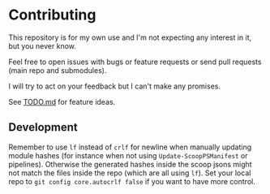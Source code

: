 # Contributing

This repository is for my own use and I'm not expecting any interest in it,
but you never know.

Feel free to open issues with bugs or feature requests or send pull requests (main repo and submodules).

I will try to act on your feedback but I can't make any promises.

See [TODO.md](./TODO.md) for feature ideas.


## Development

Remember to use `lf` instead of `crlf` for newline when manually updating module hashes (for instance when not using `Update-ScoopPSManifest` or pipelines). Otherwise the generated hashes inside the scoop jsons might not match the files inside the repo (which are all using `lf`). Set your local repo to `git config core.autocrlf false` if you want to have more control.
